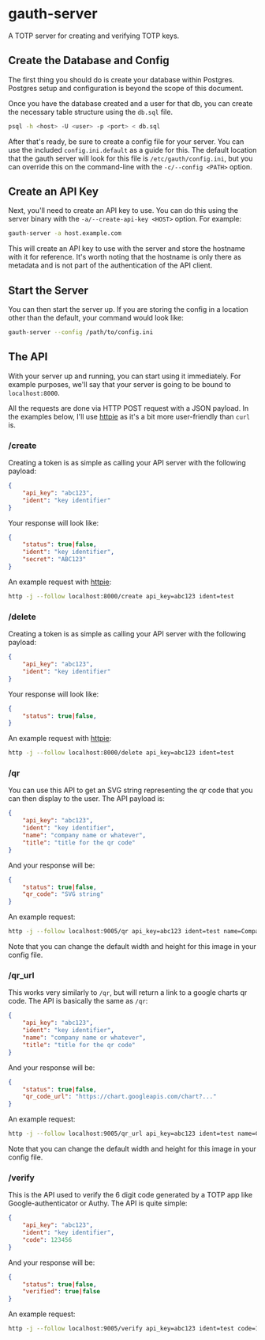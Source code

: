 # gauth-server
A TOTP server for creating and verifying TOTP keys.

## Create the Database and Config
The first thing you should do is create your database within Postgres.  Postgres
setup and configuration is beyond the scope of this document.

Once you have the database created and a user for that db, you can create
the necessary table structure using the `db.sql` file.

```bash
psql -h <host> -U <user> -p <port> < db.sql
```

After that's ready, be sure to create a config file for your server.  You
can use the included `config.ini.default` as a guide for this.  The default
location that the gauth server will look for this file is
`/etc/gauth/config.ini`, but you can override this on the command-line
with the `-c/--config <PATH>` option.

## Create an API Key
Next, you'll need to create an API key to use.  You can do this using the
server binary with the `-a/--create-api-key <HOST>` option.  For example:

```bash
gauth-server -a host.example.com
```

This will create an API key to use with the server and store the hostname with
it for reference.  It's worth noting that the hostname is only there as metadata
and is not part of the authentication of the API client.

## Start the Server
You can then start the server up.  If you are storing the config in a location
other than the default, your command would look like:

```bash
gauth-server --config /path/to/config.ini
```

## The API
With your server up and running, you can start using it immediately. For
example purposes, we'll say that your server is going to be bound to
`localhost:8000`.

All the requests are done via HTTP POST request with a JSON payload. In the examples below, I'll use [httpie](https://httpie.io/) as it's a bit more user-friendly than `curl` is.

### /create
Creating a token is as simple as calling your API server with the following payload:

```json
{
    "api_key": "abc123",
    "ident": "key identifier"
}
```

Your response will look like:

```json
{
    "status": true|false,
    "ident": "key identifier",
    "secret": "ABC123"
}
```

An example request with [httpie](https://httpie.io/):

```bash
http -j --follow localhost:8000/create api_key=abc123 ident=test
```

### /delete
Creating a token is as simple as calling your API server with the following payload:

```json
{
    "api_key": "abc123",
    "ident": "key identifier"
}
```

Your response will look like:

```json
{
    "status": true|false,
}
```

An example request with [httpie](https://httpie.io/):

```bash
http -j --follow localhost:8000/delete api_key=abc123 ident=test
```

### /qr
You can use this API to get an SVG string representing the qr code that
you can then display to the user.  The API payload is:

```json
{
    "api_key": "abc123",
    "ident": "key identifier",
    "name": "company name or whatever",
    "title": "title for the qr code"
}
```

And your response will be:

```json
{
    "status": true|false,
    "qr_code": "SVG string"
}
```

An example request:

```bash
http -j --follow localhost:9005/qr api_key=abc123 ident=test name=Company title=testing
```

Note that you can change the default width and height for this image in your config file.

### /qr_url
This works very similarly to `/qr`, but will return a link to a google charts qr code.  The API is basically the same as `/qr`:

```json
{
    "api_key": "abc123",
    "ident": "key identifier",
    "name": "company name or whatever",
    "title": "title for the qr code"
}
```

And your response will be:

```json
{
    "status": true|false,
    "qr_code_url": "https://chart.googleapis.com/chart?..."
}
```

An example request:

```bash
http -j --follow localhost:9005/qr_url api_key=abc123 ident=test name=Company title=testing
```

Note that you can change the default width and height for this image in your config file.

### /verify
This is the API used to verify the 6 digit code generated by a TOTP app
like Google-authenticator or Authy.  The API is quite simple:

```json
{
    "api_key": "abc123",
    "ident": "key identifier",
    "code": 123456
}
```

And your response will be:

```json
{
    "status": true|false,
    "verified": true|false
}
```

An example request:

```bash
http -j --follow localhost:9005/verify api_key=abc123 ident=test code=123456
```
